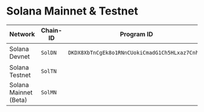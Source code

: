 # Solana Mainnet & Testnet



<table data-full-width="true"><thead><tr><th width="179">Network</th><th width="138">Chain-ID</th><th>Program ID</th><th width="183">Gateway Public Key</th><th>Upgrade Authority</th><th>Contract Version</th></tr></thead><tbody><tr><td>Solana Devnet</td><td><code>SolDN</code></td><td><code>DKDX8XbTnCgEk8o1RNnCUokiCmadG1Ch5HLxaz7CnhcD</code></td><td><p></p><pre class="language-typescript"><code class="lang-typescript">"A20KrD7xDmkFXpNMqJn1CLpRaDLcdKpO1NdBBS7VpWh3"
</code></pre></td><td></td><td><code>0.2.3</code></td></tr><tr><td>Solana Testnet</td><td><code>SolTN</code></td><td></td><td></td><td></td><td><code>TBD</code></td></tr><tr><td>Solana Mainnet (Beta)</td><td><code>SolMN</code></td><td></td><td></td><td></td><td><code>TBD</code></td></tr></tbody></table>

